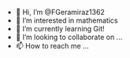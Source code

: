 - 👋 Hi, I’m @FGeramiraz1362
- 👀 I’m interested in mathematics
- 🌱 I’m currently learning Git!
- 💞️ I’m looking to collaborate on ...
- 📫 How to reach me ...

<!---
FGeramiraz1362/FGeramiraz1362 is a ✨ special ✨ repository because its `README.md` (this file) appears on your GitHub profile.
You can click the Preview link to take a look at your changes.
--->
